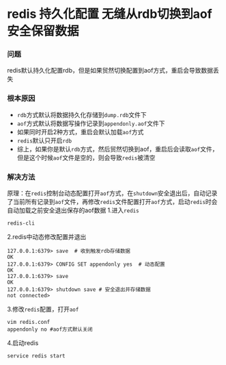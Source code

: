 # redis 持久化配置 无缝从rdb切换到aof 安全保留数据
### 问题

redis默认持久化配置rdb，但是如果贸然切换配置到aof方式，重启会导致数据丢失

### 根本原因

* `rdb`方式默认将数据持久化存储到`dump.rdb`文件下
* `aof`方式默认将数据写操作记录到`appendonly.aof`文件下
* 如果同时开启2种方式，重启会默认加载`aof`方式
* `redis`默认只开启`rdb`
* 综上，如果你是默认`rdb`方式，然后贸然切换到aof，重启后会读取`aof`文件，但是这个时候`aof`文件是空的，则会导致`redis`被清空

### 解决方法

原理：在`redis`控制台动态配置打开`aof`方式，在`shutdown`安全退出后，自动记录了当前所有记录到`aof`文件，再修改`redis`文件配置打开`aof`方式，启动`redis`时会自动加载之前安全退出保存的aof数据
1.进入`redis`

	redis-cli

2.redis中动态修改配置并退出
```
127.0.0.1:6379> save  # 收到触发rdb存储数据
OK
127.0.0.1:6379> CONFIG SET appendonly yes  # 动态配置
OK
127.0.0.1:6379> save
OK
127.0.0.1:6379> shutdown save # 安全退出并存储数据
not connected> 
```

3.修改`redis`配置，打开`aof`
```
vim redis.conf
appendonly no #aof方式默认关闭
```

4.启动redis

	service redis start


